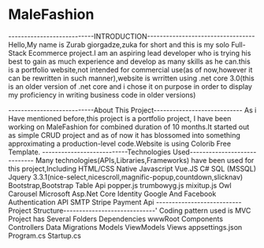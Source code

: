 # MaleFashion
---------------------------INTRODUCTION----------------------------------
Hello,My name is Zurab giorgadze,zuka for short and this is my solo
Full-Stack Ecommerce project.I am an aspiring lead developer who is
trying his best to gain as much experience and develop as many skills
as he can.this is a portfolio website,not intended for commercial use(as
of now,however it can be rewritten in such manner),website is wrritten
using .net core 3.0(this is an older version of .net core and i chose it
on purpose in order to display my proficiency in writing business code
in older versions)

---------------------------About This Project----------------------------
As i Have mentioned before,this project is a portfolio project,
I have been working on MaleFashion for combined duration
of 10 months.It started out as simple CRUD project and as of
now it has blossomed into something approximating a production-level
code.Website is using Colorib Free Template.
---------------------------Technologies Used-----------------------------
Many technologies(APIs,Libraries,Frameworks) have been used for this project,Including
HTML/CSS
Native Javascript
Vue.JS
C#
SQL (MSSQL)
Jquery 3.3.1(nice-select,nicescroll,magnific-popup,countdown,slicknav)
Bootstrap,Bootstrap Table Api
popper.js
trumbowyg.js
mixitup.js
Owl Carousel
Microsoft Asp.Net Core Identity
Google And Facebook Authentication API
SMTP
Stripe Payment Api
---------------------------Project Structure-----------------------------'
Coding pattern used is MVC
Project has Several Folders
Dependencies
wwwRoot
Components
Controllers
Data
Migrations
Models
ViewModels
Views
appsettings.json
Program.cs
Startup.cs


